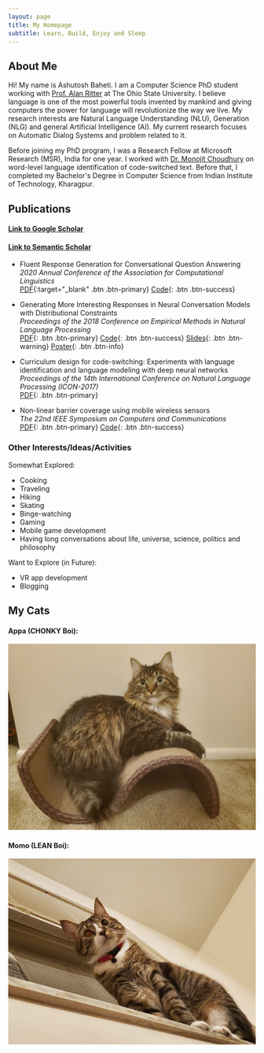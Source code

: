```yaml
---
layout: page
title: My Homepage
subtitle: Learn, Build, Enjoy and Sleep
---
```

## About Me

Hi! My name is Ashutosh Baheti. I am a Computer Science PhD student working with [Prof. Alan Ritter](http://aritter.github.io/) at The Ohio State University. I believe language is one of the most powerful tools invented by mankind and giving computers the power for language will revolutionize the way we live. My research interests are Natural Language Understanding (NLU), Generation (NLG) and general Artificial Intelligence (AI). My current research focuses on Automatic Dialog Systems and problem related to it.

Before joining my PhD program, I was a Research Fellow at Microsoft Research (MSR), India for one year. I worked with [Dr. Monojit Choudhury](https://www.microsoft.com/en-us/research/people/monojitc/) on word-level language identification of code-switched text. Before that, I completed my Bachelor's Degree in Computer Science from Indian Institute of Technology, Kharagpur.

## Publications
#### [Link to Google Scholar](https://scholar.google.com/citations?user=36wq_hwAAAAJ&hl=en)
#### [Link to Semantic Scholar](https://www.semanticscholar.org/author/Ashutosh-Baheti/3458166)
* Fluent Response Generation for Conversational Question Answering  
 _2020 Annual Conference of the Association for Computational Linguistics_  
 [PDF](https://arxiv.org/pdf/2005.10464.pdf){:target="_blank" .btn .btn-primary} [Code](https://github.com/abaheti95/QADialogSystem){: .btn .btn-success}

* Generating More Interesting Responses in Neural Conversation Models with Distributional Constraints  
 _Proceedings of the 2018 Conference on Empirical Methods in Natural Language Processing_  
 [PDF](https://www.aclweb.org/anthology/D18-1431.pdf){: .btn .btn-primary} [Code](https://github.com/abaheti95/DC-NeuralConversation){: .btn .btn-success} [Slides](https://drive.google.com/open?id=0BwiBaDzVGGn7dlVYaEVzc0dmNDZ6R3ZqZEZKRzlpSEpacTlB){: .btn .btn-warning} [Poster](https://drive.google.com/open?id=16-z8jhb3LdMJ-ohdcCaaCOnJWDNPVPt1){: .btn .btn-info}

* Curriculum design for code-switching: Experiments with language identification and language modeling with deep neural networks  
 _Proceedings of the 14th International Conference on Natural Language Processing (ICON-2017)_  
 [PDF](https://www.aclweb.org/anthology/W17-7509.pdf){: .btn .btn-primary}

* Non-linear barrier coverage using mobile wireless sensors  
 _The 22nd IEEE Symposium on Computers and Communications_  
 [PDF](https://arxiv.org/pdf/1611.07397.pdf){: .btn .btn-primary} [Code](https://github.com/abaheti95/Barrier-Coverage){: .btn .btn-success}

### Other Interests/Ideas/Activities
Somewhat Explored:  
* Cooking
* Traveling
* Hiking
* Skating
* Binge-watching
* Gaming
* Mobile game development
* Having long conversations about life, universe, science, politics and philosophy

Want to Explore (in Future):  
* VR app development
* Blogging

## My Cats
#### Appa (CHONKY Boi):
![Appa](/img/appa.jpg "Appa")
#### Momo (LEAN Boi):
![Momo](/img/momo.jpg "Momo")